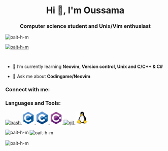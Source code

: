 <h1 align="center">Hi 👋, I'm Oussama</h1>
<h3 align="center">Computer science student and Unix/Vim enthusiast</h3>

<p align="left"> <img src="https://komarev.com/ghpvc/?username=oait-h-m&label=Profile%20views&color=0e75b6&style=flat" alt="oait-h-m" /> </p>

<p align="left"> <a href="https://github.com/ryo-ma/github-profile-trophy"><img src="https://github-profile-trophy.vercel.app/?username=oait-h-m" alt="oait-h-m" /></a> </p>

<p align="left"> <a href="https://twitter.com/" target="blank"><img src="https://img.shields.io/twitter/follow/?logo=twitter&style=for-the-badge" alt="" /></a> </p>

- 🌱 I’m currently learning **Neovim, Version control, Unix and C/C++ & C#**

- 💬 Ask me about **Codingame/Neovim**

<h3 align="left">Connect with me:</h3>
<p align="left">
</p>

<h3 align="left">Languages and Tools:</h3>
<p align="left"> <a href="https://www.gnu.org/software/bash/" target="_blank" rel="noreferrer"> <img src="https://www.vectorlogo.zone/logos/gnu_bash/gnu_bash-icon.svg" alt="bash" width="40" height="40"/> </a> <a href="https://www.cprogramming.com/" target="_blank" rel="noreferrer"> <img src="https://raw.githubusercontent.com/devicons/devicon/master/icons/c/c-original.svg" alt="c" width="40" height="40"/> </a> <a href="https://www.w3schools.com/cpp/" target="_blank" rel="noreferrer"> <img src="https://raw.githubusercontent.com/devicons/devicon/master/icons/cplusplus/cplusplus-original.svg" alt="cplusplus" width="40" height="40"/> </a> <a href="https://www.w3schools.com/cs/" target="_blank" rel="noreferrer"> <img src="https://raw.githubusercontent.com/devicons/devicon/master/icons/csharp/csharp-original.svg" alt="csharp" width="40" height="40"/> </a> <a href="https://git-scm.com/" target="_blank" rel="noreferrer"> <img src="https://www.vectorlogo.zone/logos/git-scm/git-scm-icon.svg" alt="git" width="40" height="40"/> </a> <a href="https://www.linux.org/" target="_blank" rel="noreferrer"> <img src="https://raw.githubusercontent.com/devicons/devicon/master/icons/linux/linux-original.svg" alt="linux" width="40" height="40"/> </a> </p>

<p><img align="left" src="https://github-readme-stats.vercel.app/api/top-langs?username=oait-h-m&show_icons=true&locale=en&layout=compact" alt="oait-h-m" /></p>

<p>&nbsp;<img align="center" src="https://github-readme-stats.vercel.app/api?username=oait-h-m&show_icons=true&locale=en" alt="oait-h-m" /></p>

<p><img align="center" src="https://github-readme-streak-stats.herokuapp.com/?user=oait-h-m&" alt="oait-h-m" /></p>

